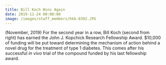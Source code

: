 ```yaml
---
title: Bill Koch Wins Again
date: 2019-11-24 00:00:00
image: /images/staff_members/hkb-0392.JPG
---
```


(November, 2019) For the second year in a row, Bill Koch (second from right) has earned the John J. Kopchick Research Fellowship Award. $10,000 of funding will be put toward determining the mechanism of action behind a novel drug for the treatment of type 1 diabetes. This comes after his successful&nbsp;*in vivo*&nbsp;trial of the compound funded by his last fellowship award.